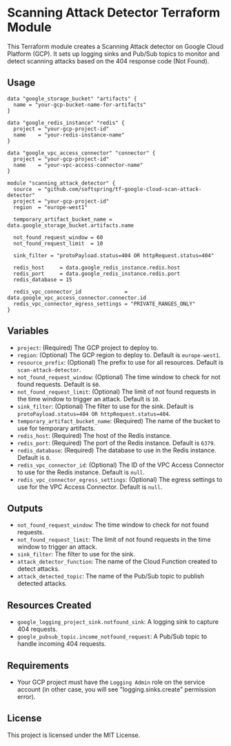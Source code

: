 # Scanning Attack Detector Terraform Module

This Terraform module creates a Scanning Attack detector on Google Cloud Platform (GCP). It sets up logging sinks 
and Pub/Sub topics to monitor and detect scanning attacks based on the 404 response code (Not Found).

## Usage

```hcl
data "google_storage_bucket" "artifacts" {
  name = "your-gcp-bucket-name-for-artifacts"
}

data "google_redis_instance" "redis" {
  project = "your-gcp-project-id"
  name    = "your-redis-instance-name"
}

data "google_vpc_access_connector" "connector" {
  project = "your-gcp-project-id"
  name    = "your-vpc-access-connector-name"
}

module "scanning_attack_detector" {
  source  = "github.com/softspring/tf-google-cloud-scan-attack-detector"
  project = "your-gcp-project-id"
  region  = "europe-west1"

  temporary_artifact_bucket_name = data.google_storage_bucket.artifacts.name

  not_found_request_window = 60
  not_found_request_limit  = 10

  sink_filter = "protoPayload.status=404 OR httpRequest.status=404"

  redis_host     = data.google_redis_instance.redis.host
  redis_port     = data.google_redis_instance.redis.port
  redis_database = 15

  redis_vpc_connector_id              = data.google_vpc_access_connector.connector.id
  redis_vpc_connector_egress_settings = "PRIVATE_RANGES_ONLY"
}
```

## Variables

- `project`: (Required) The GCP project to deploy to.
- `region`: (Optional) The GCP region to deploy to. Default is `europe-west1`.
- `resource_prefix`: (Optional) The prefix to use for all resources. Default is `scan-attack-detector`.
- `not_found_request_window`: (Optional) The time window to check for not found requests. Default is `60`.
- `not_found_request_limit`: (Optional) The limit of not found requests in the time window to trigger an attack. Default is `10`.
- `sink_filter`: (Optional) The filter to use for the sink. Default is `protoPayload.status=404 OR httpRequest.status=404`.
- `temporary_artifact_bucket_name`: (Required) The name of the bucket to use for temporary artifacts.
- `redis_host`: (Required) The host of the Redis instance.
- `redis_port`: (Required) The port of the Redis instance. Default is `6379`.
- `redis_database`: (Required) The database to use in the Redis instance. Default is `0`.
- `redis_vpc_connector_id`: (Optional) The ID of the VPC Access Connector to use for the Redis instance. Default is `null`.
- `redis_vpc_connector_egress_settings`: (Optional) The egress settings to use for the VPC Access Connector. Default is `null`.

## Outputs

- `not_found_request_window`: The time window to check for not found requests.
- `not_found_request_limit`: The limit of not found requests in the time window to trigger an attack.
- `sink_filter`: The filter to use for the sink.
- `attack_detector_function`: The name of the Cloud Function created to detect attacks.
- `attack_detected_topic`: The name of the Pub/Sub topic to publish detected attacks.

## Resources Created

- `google_logging_project_sink.notfound_sink`: A logging sink to capture 404 requests.
- `google_pubsub_topic.income_notfound_request`: A Pub/Sub topic to handle incoming 404 requests.

## Requirements

- Your GCP project must have the `Logging Admin` role on the service account (in other case, you will see "logging.sinks.create" permission error).

## License

This project is licensed under the MIT License.